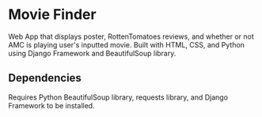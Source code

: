 # Movie Finder
Web App that displays poster, RottenTomatoes reviews, and whether or not AMC is playing user's inputted movie. Built with HTML, CSS, 
and Python using Django Framework and BeautifulSoup library.

## Dependencies
Requires Python BeautifulSoup library, requests library, and Django Framework to be installed.

